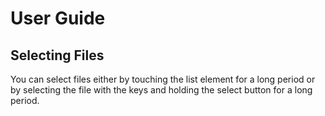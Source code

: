 # User Guide #

## Selecting Files ##
You can select files either by touching the list element for a long period or by selecting the file with the keys and holding the select button for a long period.